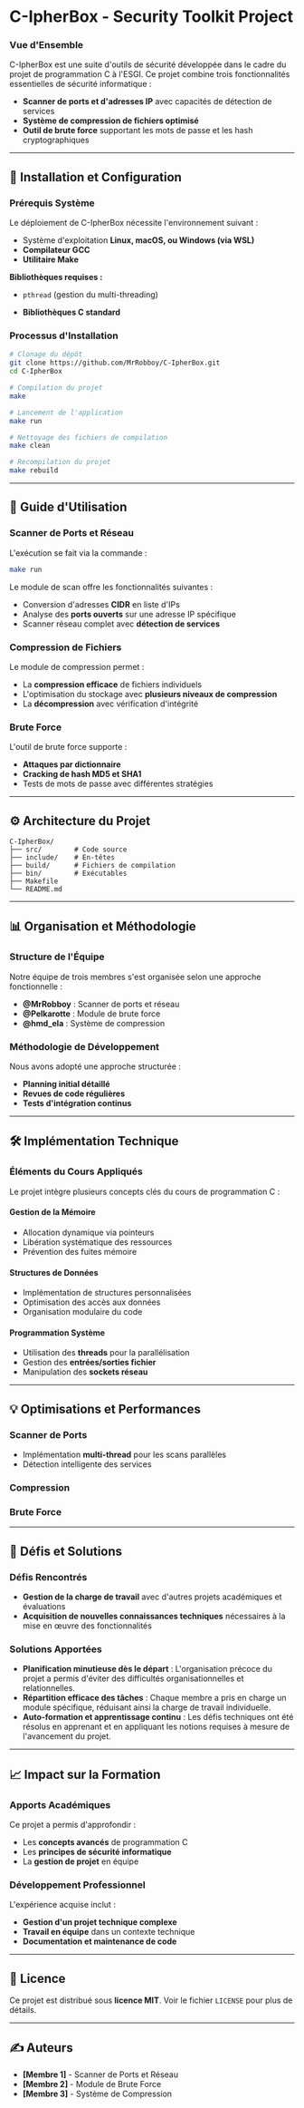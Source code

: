 # C-IpherBox - Security Toolkit Project

### Vue d'Ensemble
C-IpherBox est une suite d'outils de sécurité développée dans le cadre du projet de programmation C à l'ESGI. Ce projet combine trois fonctionnalités essentielles de sécurité informatique :

- **Scanner de ports et d'adresses IP** avec capacités de détection de services
- **Système de compression de fichiers optimisé**
- **Outil de brute force** supportant les mots de passe et les hash cryptographiques

---

## 📝 Installation et Configuration

### Prérequis Système
Le déploiement de C-IpherBox nécessite l'environnement suivant :

- Système d'exploitation **Linux, macOS, ou Windows (via WSL)**
- **Compilateur GCC**
- **Utilitaire Make**

**Bibliothèques requises :**
- `pthread` (gestion du multi-threading)

- **Bibliothèques C standard**

### Processus d'Installation
```bash
# Clonage du dépôt
git clone https://github.com/MrRobboy/C-IpherBox.git
cd C-IpherBox

# Compilation du projet
make

# Lancement de l'application
make run

# Nettoyage des fichiers de compilation
make clean

# Recompilation du projet
make rebuild
```

---

## 🚀 Guide d'Utilisation





### Scanner de Ports et Réseau
L'exécution se fait via la commande :
```bash
make run
```
Le module de scan offre les fonctionnalités suivantes :


- Conversion d'adresses **CIDR** en liste d'IPs
- Analyse des **ports ouverts** sur une adresse IP spécifique
- Scanner réseau complet avec **détection de services**

### Compression de Fichiers
Le module de compression permet :

- La **compression efficace** de fichiers individuels
- L'optimisation du stockage avec **plusieurs niveaux de compression**
- La **décompression** avec vérification d'intégrité

### Brute Force
L'outil de brute force supporte :

- **Attaques par dictionnaire**
- **Cracking de hash MD5 et SHA1**
- Tests de mots de passe avec différentes stratégies

---

## ⚙️ Architecture du Projet
```
C-IpherBox/
├── src/        # Code source
├── include/    # En-têtes
├── build/      # Fichiers de compilation
├── bin/        # Exécutables
├── Makefile      
└── README.md
```


---

## 📊 Organisation et Méthodologie

### Structure de l'Équipe
Notre équipe de trois membres s'est organisée selon une approche fonctionnelle :

- **@MrRobboy** : Scanner de ports et réseau
- **@Pelkarotte** : Module de brute force
- **@hmd_ela** : Système de compression

### Méthodologie de Développement
Nous avons adopté une approche structurée :

- **Planning initial détaillé**
- **Revues de code régulières**
- **Tests d'intégration continus**

---

## 🛠️ Implémentation Technique

### Éléments du Cours Appliqués
Le projet intègre plusieurs concepts clés du cours de programmation C :

#### Gestion de la Mémoire
- Allocation dynamique via pointeurs
- Libération systématique des ressources
- Prévention des fuites mémoire

#### Structures de Données
- Implémentation de structures personnalisées
- Optimisation des accès aux données
- Organisation modulaire du code

#### Programmation Système
- Utilisation des **threads** pour la parallélisation
- Gestion des **entrées/sorties fichier**
- Manipulation des **sockets réseau**

---

## 💡 Optimisations et Performances

### Scanner de Ports
- Implémentation **multi-thread** pour les scans parallèles
- Détection intelligente des services

### Compression


### Brute Force


---

## 🔄 Défis et Solutions

### Défis Rencontrés

- **Gestion de la charge de travail** avec d'autres projets académiques et évaluations
- **Acquisition de nouvelles connaissances techniques** nécessaires à la mise en œuvre des fonctionnalités

### Solutions Apportées

- **Planification minutieuse dès le départ** : L'organisation précoce du projet a permis d'éviter des difficultés organisationnelles et relationnelles.
- **Répartition efficace des tâches** : Chaque membre a pris en charge un module spécifique, réduisant ainsi la charge de travail individuelle.
- **Auto-formation et apprentissage continu** : Les défis techniques ont été résolus en apprenant et en appliquant les notions requises à mesure de l'avancement du projet.

---

## 📈 Impact sur la Formation

### Apports Académiques
Ce projet a permis d'approfondir :
- Les **concepts avancés** de programmation C
- Les **principes de sécurité informatique**
- La **gestion de projet** en équipe

### Développement Professionnel
L'expérience acquise inclut :
- **Gestion d'un projet technique complexe**
- **Travail en équipe** dans un contexte technique
- **Documentation et maintenance de code**

---

## 📄 Licence
Ce projet est distribué sous **licence MIT**. Voir le fichier `LICENSE` pour plus de détails.

---

## ✍️ Auteurs
- **[Membre 1]** - Scanner de Ports et Réseau
- **[Membre 2]** - Module de Brute Force
- **[Membre 3]** - Système de Compression
